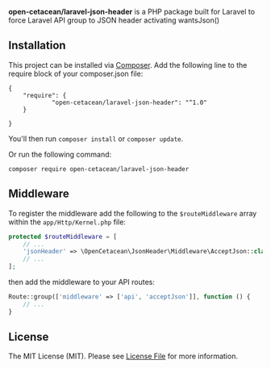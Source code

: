 **open-cetacean/laravel-json-header** is a PHP package built for Laravel to
force Laravel API group to JSON header activating wantsJson()

## Installation

This project can be installed via [Composer](http://getcomposer.org).
Add the following line to the require block of your composer.json file:

    {
        "require": {
                "open-cetacean/laravel-json-header": "^1.0"
        }

    }

You'll then run `composer install` or `composer update`.

Or run the following command:

    composer require open-cetacean/laravel-json-header

## Middleware

To register the middleware add the following to the `$routeMiddleware` array within the `app/Http/Kernel.php` file:

```php
protected $routeMiddleware = [
    // ...
    'jsonHeader' => \OpenCetacean\JsonHeader\Middleware\AcceptJson::class,
    // ...
];
```

then add the middleware to your API routes:

```php
Route::group(['middleware' => ['api', 'acceptJson']], function () {
    // ...
}
```

## License

The MIT License (MIT). Please see [License File](LICENSE.md) for more information.
